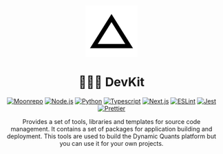 <p align="center">
  <a href="">
    <picture >
      <source media="(prefers-color-scheme: dark)" srcset="https://raw.githubusercontent.com/DynamicQuants/.github/refs/heads/main/images/dq-logo-dark.svg">
      <source media="(prefers-color-scheme: light)" srcset="https://raw.githubusercontent.com/DynamicQuants/.github/refs/heads/main/images/dq-logo-light.svg">
      <img width="120" height="120" alt="Dynamic Quants logo" src="https://raw.githubusercontent.com/DynamicQuants/.github/refs/heads/main/images/dq-logo-light.svg">
    </picture>
  </a>
</p>

<h1 align="center">
  👨🏻‍💻 DevKit
</h1>

<p align="center">
    <a href=""><img src="https://shields.io/badge/-Moonrepo-6F53F3?logo=moonrepo&logoColor=white" alt="Moonrepo" /></a>
    <a href=""><img src="https://shields.io/badge/-Node.js-339933?logo=nodedotjs&logoColor=white" alt="Node.js" /></a>
    <a href=""><img src="https://shields.io/badge/-Python-yellow?logo=python&logoColor=white" alt="Python" /></a>
    <a href=""><img src="https://shields.io/badge/-TypeScript-3178C6?logo=typescript&logoColor=white" alt="Typescript" /></a>
    <a href=""><img src="https://shields.io/badge/-NestJs-ea2845?logo=nestjs&logoColor=white" alt="Next.js" /></a>
    <a href=""><img src="https://shields.io/badge/ESLint-3A33D1?logo=eslint" alt="ESLint" /></a>
    <a href=""><img src="https://shields.io/badge/Jest-323330?logo=Jest&logoColor=white" alt="Jest" /></a>
    <a href=""><img src="https://shields.io/badge/Prettier-c596c7?logo=Prettier&logoColor=black" alt="Prettier" /></a>
</p>

<p align="center">
Provides a set of tools, libraries and templates for source code management. It contains a set of packages for application building and deployment. This tools are used to build the Dynamic Quants platform but you can use it for your own projects.
</p>
